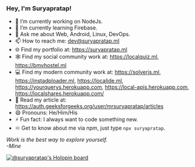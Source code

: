 ### Hey, I'm Suryapratap!


- 🔭 I’m currently working on NodeJs.
- 🌱 I’m currently learning Firebase.
- 💬 Ask me about Web, Android, Linux, DevOps.
- 📫 How to reach me: dev@suryapratap.ml
- 🌐 Find my portfolio at: https://suryapratap.ml
- 🕸️ Find my social community work at: https://localquiz.ml, https://bmvhostel.ml
- 💻 Find my modern community work at: https://solverjs.ml, https://instadploader.ml, https://localide.ml, https://yourquerys.herokuapp.com, https://local-apis.herokuapp.com, https://localshares.herokuapp.com/
- 📖 Read my article at: https://auth.geeksforgeeks.org/user/mrsuryapratap/articles
- 😄 Pronouns: He/Him/His
- ⚡ Fun fact: I always want to code something new.
- ♾️ Get to know about me via npm, just type `npx suryapratap`.

<em date="19/12/2021">Work is the best way to explore yourself.</br>-Mine</em>

[![@suryapratap's Holopin board](https://holopin.io/api/user/board?user=suryapratap)](https://holopin.io/@suryapratap)
